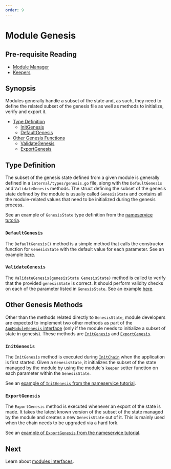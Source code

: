 ```yaml
---
order: 9
---
```


# Module Genesis

## Pre-requisite Reading

- [Module Manager](./module-manager.md)
- [Keepers](./keeper.md)

## Synopsis

Modules generally handle a subset of the state and, as such, they need to define the related subset of the genesis file as well as methods to initialize, verify and export it. 

- [Type Definition](#type-definition)
    + [InitGenesis](#initgenesis)
    + [DefaultGenesis](#defaultgenesis)
- [Other Genesis Functions](#other-genesis-functions)
    + [ValidateGenesis](#validategenesis)
    + [ExportGenesis](#exportgenesis)

## Type Definition 

The subset of the genesis state defined from a given module is generally defined in a `internal/types/genesis.go` file, along with the `DefaultGenesis` and `ValidateGenesis` methods. The struct defining the subset of the genesis state defined by the module is usually called `GenesisState` and contains all the module-related values that need to be initialized during the genesis process. 

See an example of `GenesisState` type definition from the [nameservice tutoria](https://github.com/cosmos/sdk-application-tutorial/blob/master/x/nameservice/genesis.go#L10-L12). 

### `DefaultGenesis`

The `DefaultGenesis()` method is a simple method that calls the constructor function for `GenesisState` with the default value for each parameter. See an example [here](https://github.com/cosmos/sdk-application-tutorial/blob/master/x/nameservice/genesis.go#L14-L16). 

### `ValidateGenesis`

The `ValidateGenesis(genesisState GenesisState)` method is called to verify that the provided `genesisState` is correct. It should perform validity checks on each of the parameter listed in `GenesisState`. See an example [here](https://github.com/cosmos/sdk-application-tutorial/blob/master/x/nameservice/genesis.go#L18-L31).

## Other Genesis Methods

Other than the methods related directly to `GenesisState`, module developers are expected to implement two other methods as part of the [`AppModuleGenesis` interface](./module-manager.md#appmodulegenesis) (only if the module needs to initialize a subset of state in genesis). These methods are [`InitGenesis`](#initgenesis) and [`ExportGenesis`](#exportgenesis).

### `InitGenesis`

The `InitGenesis` method is executed during [`InitChain`](../core/baseapp.md#initchain) when the application is first started. Given a `GenesisState`, it initializes the subset of the state managed by the module by using the module's [`keeper`](./keeper.md) setter function on each parameter within the `GenesisState`. 

See an [example of `InitGenesis` from the nameservice tutorial](https://github.com/cosmos/sdk-application-tutorial/blob/master/x/nameservice/genesis.go#L39-L44).

### `ExportGenesis`

The `ExportGenesis` method is executed whenever an export of the state is made. It takes the latest known version of the subset of the state managed by the module and creates a new `GenesisState` out of it. This is mainly used when the chain needs to be upgraded via a hard fork. 

See an [example of `ExportGenesis` from the nameservice tutorial](https://github.com/cosmos/sdk-application-tutorial/blob/master/x/nameservice/genesis.go#L46-L57).

## Next

Learn about [modules interfaces](#module-interfaces.md).